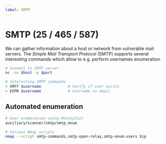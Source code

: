 ```yaml
---
label: SMTP
---
```


# SMTP (25 / 465 / 587)

We can gather information about a host or network from vulnerable mail servers. The _Simple Mail Transport Protocol_ (SMTP) supports several interesting commands which allow to e.g. perform usernames enumeration.

```bash
# Connect to SMTP server
nc -nv $host -p $port

# Interesting SMTP commands
> VRFY $username            # Verify if user exists
> EXPN $username            # Username to email

```

## Automated enumeration

```bash
# User enumeration using Metasploit
auxiliary/scanner/smtp/smtp_enum

# Various Nmap scripts
nmap --script smtp-commands,smtp-open-relay,smtp-enum-users $ip
```
